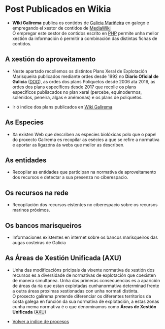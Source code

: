 # Post Publicados en Wikia 

* __Wiki Galirema__ publica os contidos de [Galicia Mariñeira][] en galego e empregando el xestor de contidos de [MediaWiki](https://www.mediawiki.org/wiki/MediaWiki)  
Ó empregar este xestor de contidos escrito en [PHP](https://secure.php.net/) permite unha mellor xestión da información ó permitir a combinación das distintas fichas de contidos.


## A xestión do aproveitamento

* Neste apartado recollemos os distintos Plans Xeral de Explotación Marisqueira publicados mediante ordes desde 1992 no __Diario Oficial de Galicia__ ([DOG][]), as ordes dos plans Poliquetos desde 2006 ata 2016, as ordes dos plans específicos desde 2017 que recolle os plans específicos publiacados no plan xeral (percebe, equinodermos, solénidos, peneira, algas e anémonas) e os plans de poliquetos.

* Ir ó indice dos plans publicados en [Wiki Galirema][]


## As Especies

* Xa existen Web que describen as especies biolóxicas polo que o papel do proxecto Galirema es recopilar as esècies a que se refire a normativa e aportar as ligazóns ás webs que mellor as describen.

## As entidades

* Recopilar as entidades que participan na normativa de aproveitamento dos recursos e detectar a sua presenza no ciberespacio.

## Os recursos na rede

* Recopilación dos recursos eistentes no ciberespacio sobre os recursos marinos próximos.


## Os bancos marisqueiros

* Informaciones existentes en internet sobre os bancos marisqueiros das augas costeiras de Galicia

## As Áreas de Xestión Unificada (AXU)

* Unha das modificacións pricipais da vixente normativa de xestión dos recursos es a diversidade de normativas de explotación que coexisten de manera simultanea. Unha das primeras consecuencias es a aparición de áreas da ría que estan explotadas cunhanormativa determinad frente a outra áreas proximas xestionadas con unha normati distinta.  
O proxecto galirema pretende diferenciar os diferentes territorios da costa galega en función da sua normativa de explotación, a estas zonas cunha mema normativa é o que denominamos como __Áreas de Xestión Unificada__ ([AXU](indicesZonasProduccion.md))
 
* [Volver a indice de procesos](IndiceProcesos.md)

 [Galicia Mariñeira]: http://www.galiciamarineira.info/
 [DOG]: https://www.xunta.gal/diario-oficial-galicia/portalPublicoHome.do?fecha=20180917&ruta=%2Fsrv%2Fwww%2Fdoga%2FPublicados%2F2018%2F20180917%2FIndice177_gl.html
 [Wiki Galirema]: http://es.galirema.wikia.com/wiki/Plans_anuais
 
